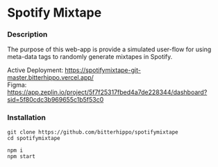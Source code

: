 # Spotify Mixtape

### Description

The purpose of this web-app is provide a simulated user-flow for using meta-data tags to randomly generate mixtapes in Spotify.

Active Deployment: https://spotifymixtape-git-master.bitterhippo.vercel.app/ \
Figma: https://app.zeplin.io/project/5f7f25317fbed4a7de228344/dashboard?sid=5f80cdc3b969655c1b5f53c0



### Installation

```
git clone https://github.com/bitterhippo/spotifymixtape
cd spotifymixtape

npm i
npm start

```



